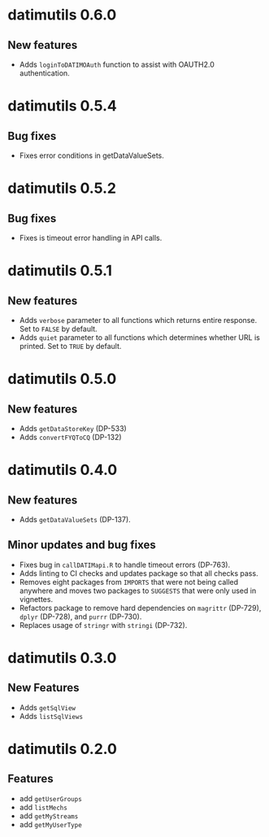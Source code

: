 # datimutils 0.6.0

## New features
* Adds `loginToDATIMOAuth` function to assist with OAUTH2.0 authentication. 

# datimutils 0.5.4

## Bug fixes
* Fixes error conditions in getDataValueSets.


# datimutils 0.5.2

## Bug fixes
* Fixes is timeout error handling in API calls.


# datimutils 0.5.1

## New features
* Adds `verbose` parameter to all functions which returns entire response. Set to `FALSE` by default.
* Adds `quiet` parameter to all functions which determines whether URL is printed. Set to `TRUE` by default.

# datimutils 0.5.0

## New features
* Adds `getDataStoreKey` (DP-533)
* Adds `convertFYQToCQ` (DP-132)

# datimutils 0.4.0

## New features
* Adds `getDataValueSets` (DP-137).

## Minor updates and bug fixes
* Fixes bug in `callDATIMapi.R` to handle timeout errors (DP-763).
* Adds linting to CI checks and updates package so that all checks pass.
* Removes eight packages from `IMPORTS` that were not being called anywhere and moves two packages to `SUGGESTS` that were only used in vignettes.
* Refactors package to remove hard dependencies on `magrittr` (DP-729), `dplyr` (DP-728), and `purrr` (DP-730).
* Replaces usage of `stringr` with `stringi` (DP-732).

# datimutils 0.3.0

## New Features
* Adds `getSqlView`
* Adds `listSqlViews`

# datimutils 0.2.0

## Features

* add `getUserGroups`
* add `listMechs`
* add `getMyStreams`
* add `getMyUserType`
